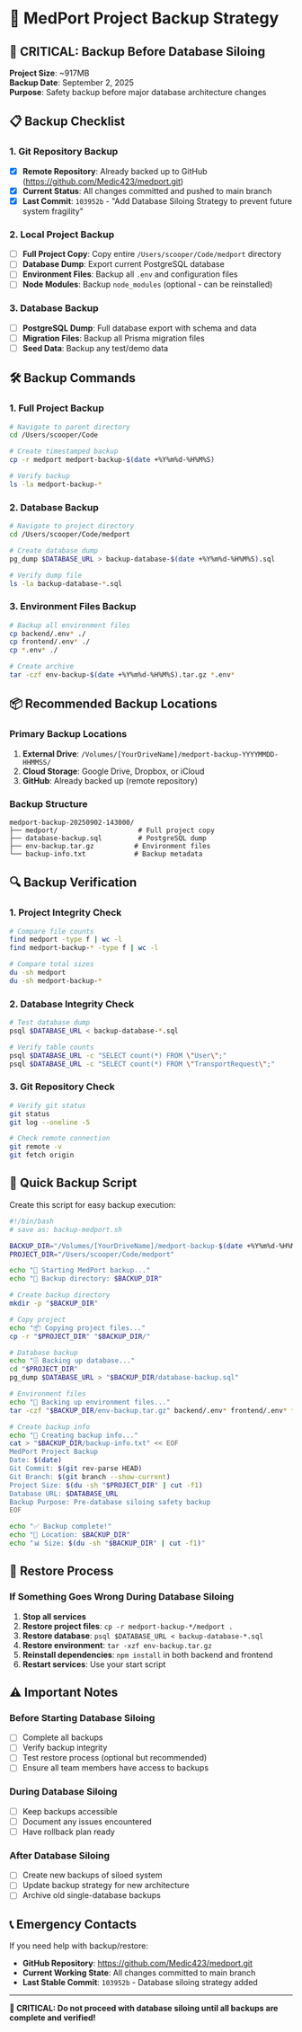 # 💾 MedPort Project Backup Strategy

## 🚨 **CRITICAL: Backup Before Database Siloing**

**Project Size**: ~917MB  
**Backup Date**: September 2, 2025  
**Purpose**: Safety backup before major database architecture changes

## 📋 **Backup Checklist**

### **1. Git Repository Backup**
- [x] **Remote Repository**: Already backed up to GitHub (https://github.com/Medic423/medport.git)
- [x] **Current Status**: All changes committed and pushed to main branch
- [x] **Last Commit**: `103952b` - "Add Database Siloing Strategy to prevent future system fragility"

### **2. Local Project Backup**
- [ ] **Full Project Copy**: Copy entire `/Users/scooper/Code/medport` directory
- [ ] **Database Dump**: Export current PostgreSQL database
- [ ] **Environment Files**: Backup all `.env` and configuration files
- [ ] **Node Modules**: Backup `node_modules` (optional - can be reinstalled)

### **3. Database Backup**
- [ ] **PostgreSQL Dump**: Full database export with schema and data
- [ ] **Migration Files**: Backup all Prisma migration files
- [ ] **Seed Data**: Backup any test/demo data

## 🛠️ **Backup Commands**

### **1. Full Project Backup**
```bash
# Navigate to parent directory
cd /Users/scooper/Code

# Create timestamped backup
cp -r medport medport-backup-$(date +%Y%m%d-%H%M%S)

# Verify backup
ls -la medport-backup-*
```

### **2. Database Backup**
```bash
# Navigate to project directory
cd /Users/scooper/Code/medport

# Create database dump
pg_dump $DATABASE_URL > backup-database-$(date +%Y%m%d-%H%M%S).sql

# Verify dump file
ls -la backup-database-*.sql
```

### **3. Environment Files Backup**
```bash
# Backup all environment files
cp backend/.env* ./
cp frontend/.env* ./
cp *.env* ./

# Create archive
tar -czf env-backup-$(date +%Y%m%d-%H%M%S).tar.gz *.env*
```

## 📦 **Recommended Backup Locations**

### **Primary Backup Locations**
1. **External Drive**: `/Volumes/[YourDriveName]/medport-backup-YYYYMMDD-HHMMSS/`
2. **Cloud Storage**: Google Drive, Dropbox, or iCloud
3. **GitHub**: Already backed up (remote repository)

### **Backup Structure**
```
medport-backup-20250902-143000/
├── medport/                    # Full project copy
├── database-backup.sql         # PostgreSQL dump
├── env-backup.tar.gz          # Environment files
└── backup-info.txt            # Backup metadata
```

## 🔍 **Backup Verification**

### **1. Project Integrity Check**
```bash
# Compare file counts
find medport -type f | wc -l
find medport-backup-* -type f | wc -l

# Compare total sizes
du -sh medport
du -sh medport-backup-*
```

### **2. Database Integrity Check**
```bash
# Test database dump
psql $DATABASE_URL < backup-database-*.sql

# Verify table counts
psql $DATABASE_URL -c "SELECT count(*) FROM \"User\";"
psql $DATABASE_URL -c "SELECT count(*) FROM \"TransportRequest\";"
```

### **3. Git Repository Check**
```bash
# Verify git status
git status
git log --oneline -5

# Check remote connection
git remote -v
git fetch origin
```

## 🚀 **Quick Backup Script**

Create this script for easy backup execution:

```bash
#!/bin/bash
# save as: backup-medport.sh

BACKUP_DIR="/Volumes/[YourDriveName]/medport-backup-$(date +%Y%m%d-%H%M%S)"
PROJECT_DIR="/Users/scooper/Code/medport"

echo "🚀 Starting MedPort backup..."
echo "📁 Backup directory: $BACKUP_DIR"

# Create backup directory
mkdir -p "$BACKUP_DIR"

# Copy project
echo "📦 Copying project files..."
cp -r "$PROJECT_DIR" "$BACKUP_DIR/"

# Database backup
echo "🗄️ Backing up database..."
cd "$PROJECT_DIR"
pg_dump $DATABASE_URL > "$BACKUP_DIR/database-backup.sql"

# Environment files
echo "🔐 Backing up environment files..."
tar -czf "$BACKUP_DIR/env-backup.tar.gz" backend/.env* frontend/.env* *.env* 2>/dev/null || true

# Create backup info
echo "📝 Creating backup info..."
cat > "$BACKUP_DIR/backup-info.txt" << EOF
MedPort Project Backup
Date: $(date)
Git Commit: $(git rev-parse HEAD)
Git Branch: $(git branch --show-current)
Project Size: $(du -sh "$PROJECT_DIR" | cut -f1)
Database URL: $DATABASE_URL
Backup Purpose: Pre-database siloing safety backup
EOF

echo "✅ Backup complete!"
echo "📁 Location: $BACKUP_DIR"
echo "📊 Size: $(du -sh "$BACKUP_DIR" | cut -f1)"
```

## 🔄 **Restore Process**

### **If Something Goes Wrong During Database Siloing**

1. **Stop all services**
2. **Restore project files**: `cp -r medport-backup-*/medport .`
3. **Restore database**: `psql $DATABASE_URL < backup-database-*.sql`
4. **Restore environment**: `tar -xzf env-backup.tar.gz`
5. **Reinstall dependencies**: `npm install` in both backend and frontend
6. **Restart services**: Use your start script

## ⚠️ **Important Notes**

### **Before Starting Database Siloing**
- [ ] Complete all backups
- [ ] Verify backup integrity
- [ ] Test restore process (optional but recommended)
- [ ] Ensure all team members have access to backups

### **During Database Siloing**
- [ ] Keep backups accessible
- [ ] Document any issues encountered
- [ ] Have rollback plan ready

### **After Database Siloing**
- [ ] Create new backups of siloed system
- [ ] Update backup strategy for new architecture
- [ ] Archive old single-database backups

## 📞 **Emergency Contacts**

If you need help with backup/restore:
- **GitHub Repository**: https://github.com/Medic423/medport.git
- **Current Working State**: All changes committed to main branch
- **Last Stable Commit**: `103952b` - Database siloing strategy added

---

**🚨 CRITICAL: Do not proceed with database siloing until all backups are complete and verified!**

